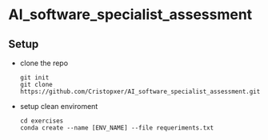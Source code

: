 # AI_software_specialist_assessment
## Setup
* clone the repo
  ```Shell
  git init
  git clone https://github.com/Cristopxer/AI_software_specialist_assessment.git
  ```

* setup clean enviroment
  ```Shell
  cd exercises
  conda create --name [ENV_NAME] --file requeriments.txt
  ```
